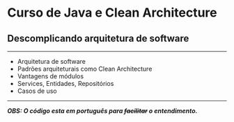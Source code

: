 # Curso de Java e Clean Architecture
## Descomplicando arquitetura de software
___
* Arquitetura de software
* Padrões arquiteturais como Clean Architecture
* Vantagens de módulos
* Services, Entidades, Repositórios
* Casos de uso
___

**_OBS: O código esta em português para ~~facilitar~~ o entendimento._**
